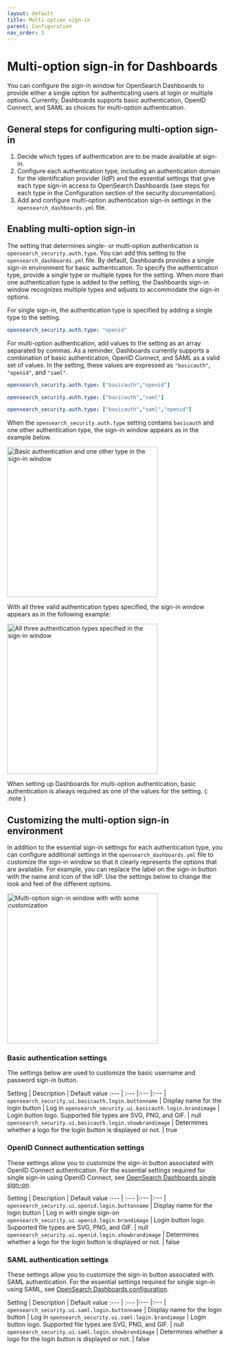 ```yaml
---
layout: default
title: Multi-option sign-in
parent: Configuration
nav_order: 3
---
```


# Multi-option sign-in for Dashboards

You can configure the sign-in window for OpenSearch Dashboards to provide either a single option for authenticating users at login or multiple options. Currently, Dashboards supports basic authentication, OpenID Connect, and SAML as choices for multi-option authentication.

## General steps for configuring multi-option sign-in

1. Decide which types of authentication are to be made available at sign-in.
1. Configure each authentication type, including an authentication domain for the identification provider (IdP) and the essential settings that give each type sign-in access to OpenSearch Dashboards (see steps for each type in the Configuration section of the security documentation).
1. Add and configure multi-option authentication sign-in settings in the `opensearch_dashboards.yml` file.

## Enabling multi-option sign-in

The setting that determines single- or multi-option authentication is `opensearch_security.auth.type`. You can add this setting to the `opensearch_dashboards.yml` file. By default, Dashboards provides a single sign-in environment for basic authentication. To specify the authentication type, provide a single type or multiple types for the setting. When more than one authentication type is added to the setting, the Dashboards sign-in window recognizes multiple types and adjusts to accommodate the sign-in options.

For single sign-in, the authentication type is specified by adding a single type to the setting.

```yml
opensearch_security.auth.type: "openid"
```

For multi-option authentication, add values to the setting as an array separated by commas. As a reminder, Dashboards currently supports a combination of basic authentication, OpenID Connect, and SAML as a valid set of values. In the setting, these values are expressed as `"basicauth"`, `"openid"`, and `"saml"`.

```yml
opensearch_security.auth.type: ["basicauth","openid"]
```

```yml
opensearch_security.auth.type: ["basicauth","saml"]
```

```yml
opensearch_security.auth.type: ["basicauth","saml","openid"]
```

When the `opensearch_security.auth.type` setting contains `basicauth` and one other authentication type, the sign-in window appears as in the example below.

<img src="{{site.url}}{{site.baseurl}}/images/Security/OneOptionWithoutLogo.png" alt="Basic authentication and one other type in the sign-in window" width="350">

With all three valid authentication types specified, the sign-in window appears as in the following example:

<img src="{{site.url}}{{site.baseurl}}/images/Security/TwoOptionWithoutLogo.png" alt="All three authentication types specified in the sign-in window" width="350">

When setting up Dashboards for multi-option authentication, basic authentication is always required as one of the values for the setting.
{: .note }

## Customizing the multi-option sign-in environment

In addition to the essential sign-in settings for each authentication type, you can configure additional settings in the `opensearch_dashboards.yml` file to customize the sign-in window so that it clearly represents the options that are available. For example, you can replace the label on the sign-in button with the name and icon of the IdP. Use the settings below to change the look and feel of the different options.

<img src="{{site.url}}{{site.baseurl}}/images/Security/TwoOptionWithLogo.png" alt="Multi-option sign-in window with with some customization" width="350">

### Basic authentication settings

The settings below are used to customize the basic username and password sign-in button.

Setting | Description | Default value 
:--- | :--- |:--- |:--- |
`opensearch_security.ui.basicauth.login.buttonname` |  Display name for the login button | Log in 
`opensearch_security.ui.basicauth.login.brandimage` |  Login button logo. Supported file types are SVG, PNG, and GIF. | null 
`opensearch_security.ui.basicauth.login.showbrandimage` |  Determines whether a logo for the login button is displayed or not. | true  

### OpenID Connect authentication settings

These settings allow you to customize the sign-in button associated with OpenID Connect authentication. For the essential settings required for single sign-in using OpenID Connect, see [OpenSearch Dashboards single sign-on]({{site.url}}{{site.baseurl}}/security-plugin/configuration/openid-connect/#opensearch-dashboards-single-sign-on).

Setting | Description | Default value
:--- | :--- |:--- |:--- |
`opensearch_security.ui.openid.login.buttonname` |  Display name for the login button | Log in with single sign-on
`opensearch_security.ui.openid.login.brandimage` |  Login button logo. Supported file types are SVG, PNG, and GIF. | null
`opensearch_security.ui.openid.login.showbrandimage` |  Determines whether a logo for the login button is displayed or not. | false

### SAML authentication settings

These settings allow you to customize the sign-in button associated with SAML authentication. For the essential settings required for single sign-in using SAML, see [OpenSearch Dashboards configuration]({{site.url}}{{site.baseurl}}/security-plugin/configuration/saml/#opensearch-dashboards-configuration).

Setting | Description | Default value
:--- | :--- |:--- |:--- |
`opensearch_security.ui.saml.login.buttonname` |  Display name for the login button | Log in
`opensearch_security.ui.saml.login.brandimage` |  Login button logo. Supported file types are SVG, PNG, and GIF. | null
`opensearch_security.ui.saml.login.showbrandimage` |  Determines whether a logo for the login button is displayed or not. | false

